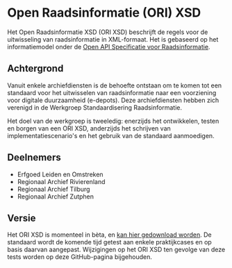 # Open Raadsinformatie (ORI) XSD

Het Open Raadsinformatie XSD (ORI XSD) beschrijft de regels voor de uitwisseling van raadsinformatie in XML-formaat. Het is gebaseerd op het informatiemodel onder de [Open API Specificatie voor Raadsinformatie](https://github.com/VNG-Realisatie/ODS-Open-Raadsinformatie). 

## Achtergrond

Vanuit enkele archiefdiensten is de behoefte ontstaan om te komen tot een standaard voor het uitwisselen van raadsinformatie naar een voorziening voor digitale duurzaamheid (e-depots). Deze archiefdiensten hebben zich verenigd in de Werkgroep Standaardisering Raadsinformatie. 

Het doel van de werkgroep is tweeledig: enerzijds het ontwikkelen, testen en borgen van een ORI XSD, anderzijds het schrijven van implementatiescenario's en het gebruik van de standaard aanmoedigen.

## Deelnemers

* Erfgoed Leiden en Omstreken
* Regionaal Archief Rivierenland
* Regionaal Archief Tilburg
* Regionaal Archief Zutphen

## Versie

Het ORI XSD is momenteel in bèta, en [kan hier gedownload worden](https://github.com/Regionaal-Archief-Rivierenland/ORI-XSD/releases). De standaard wordt de komende tijd getest aan enkele praktijkcases en op basis daarvan aangepast. Wijzigingen op het ORI XSD ten gevolge van deze tests worden op deze GitHub-pagina bijgehouden.
